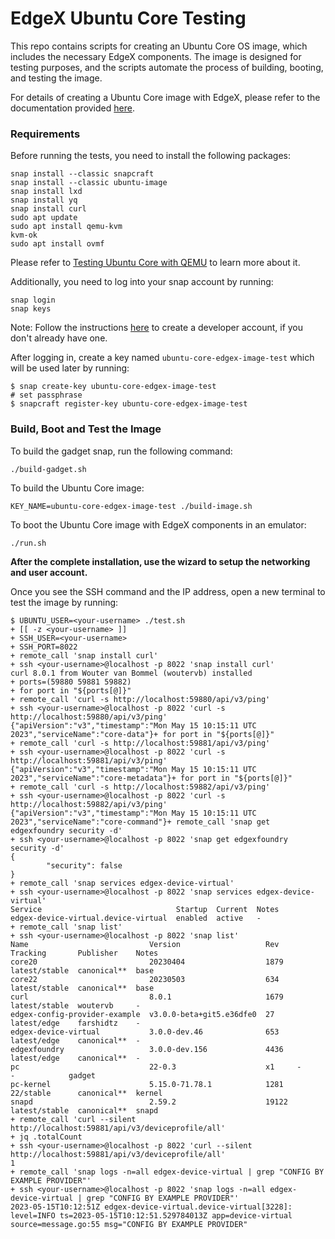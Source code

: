 # EdgeX Ubuntu Core Testing

This repo contains scripts for creating an Ubuntu Core OS image, which includes the necessary EdgeX components. The image is designed for testing purposes, and the scripts automate the process of building, booting, and testing the image. 

For details of creating a Ubuntu Core image with EdgeX, please refer to the documentation provided [here](https://docs.edgexfoundry.org/3.0/examples/Ch-OSImageWithEdgeX/#a-create-an-image-with-edgex-components).

### Requirements
Before running the tests, you need to install the following packages:
```
snap install --classic snapcraft
snap install --classic ubuntu-image
snap install lxd
snap install yq
snap install curl
sudo apt update
sudo apt install qemu-kvm
kvm-ok
sudo apt install ovmf
```
Please refer to [Testing Ubuntu Core with QEMU](https://ubuntu.com/core/docs/testing-with-qemu) to learn more about it.

Additionally, you need to log into your snap account by running:
```
snap login
snap keys
```
Note: Follow the instructions [here](https://snapcraft.io/docs/creating-your-developer-account) to create a developer account, if you don't already have one.

After logging in, create a key named `ubuntu-core-edgex-image-test` which will be used later by running:
```
$ snap create-key ubuntu-core-edgex-image-test
# set passphrase
$ snapcraft register-key ubuntu-core-edgex-image-test
```


### Build, Boot and Test the Image
To build the gadget snap, run the following command:
```
./build-gadget.sh
```
To build the Ubuntu Core image:
```
KEY_NAME=ubuntu-core-edgex-image-test ./build-image.sh
```
To boot the Ubuntu Core image with EdgeX components in an emulator:
```
./run.sh
```
**After the complete installation, use the wizard to setup the networking and user account.**

Once you see the SSH command and the IP address, open a new terminal to test the image by running:

```
$ UBUNTU_USER=<your-username> ./test.sh
+ [[ -z <your-username> ]]
+ SSH_USER=<your-username>
+ SSH_PORT=8022
+ remote_call 'snap install curl'
+ ssh <your-username>@localhost -p 8022 'snap install curl'
curl 8.0.1 from Wouter van Bommel (woutervb) installed
+ ports=(59880 59881 59882)
+ for port in "${ports[@]}"
+ remote_call 'curl -s http://localhost:59880/api/v3/ping'
+ ssh <your-username>@localhost -p 8022 'curl -s http://localhost:59880/api/v3/ping'
{"apiVersion":"v3","timestamp":"Mon May 15 10:15:11 UTC 2023","serviceName":"core-data"}+ for port in "${ports[@]}"
+ remote_call 'curl -s http://localhost:59881/api/v3/ping'
+ ssh <your-username>@localhost -p 8022 'curl -s http://localhost:59881/api/v3/ping'
{"apiVersion":"v3","timestamp":"Mon May 15 10:15:11 UTC 2023","serviceName":"core-metadata"}+ for port in "${ports[@]}"
+ remote_call 'curl -s http://localhost:59882/api/v3/ping'
+ ssh <your-username>@localhost -p 8022 'curl -s http://localhost:59882/api/v3/ping'
{"apiVersion":"v3","timestamp":"Mon May 15 10:15:11 UTC 2023","serviceName":"core-command"}+ remote_call 'snap get edgexfoundry security -d'
+ ssh <your-username>@localhost -p 8022 'snap get edgexfoundry security -d'
{
        "security": false
}
+ remote_call 'snap services edgex-device-virtual'
+ ssh <your-username>@localhost -p 8022 'snap services edgex-device-virtual'
Service                              Startup  Current  Notes
edgex-device-virtual.device-virtual  enabled  active   -
+ remote_call 'snap list'
+ ssh <your-username>@localhost -p 8022 'snap list'
Name                           Version                   Rev    Tracking       Publisher    Notes
core20                         20230404                  1879   latest/stable  canonical**  base
core22                         20230503                  634    latest/stable  canonical**  base
curl                           8.0.1                     1679   latest/stable  woutervb     -
edgex-config-provider-example  v3.0.0-beta+git5.e36dfe0  27     latest/edge    farshidtz    -
edgex-device-virtual           3.0.0-dev.46              653    latest/edge    canonical**  -
edgexfoundry                   3.0.0-dev.156             4436   latest/edge    canonical**  -
pc                             22-0.3                    x1     -              -            gadget
pc-kernel                      5.15.0-71.78.1            1281   22/stable      canonical**  kernel
snapd                          2.59.2                    19122  latest/stable  canonical**  snapd
+ remote_call 'curl --silent http://localhost:59881/api/v3/deviceprofile/all'
+ jq .totalCount
+ ssh <your-username>@localhost -p 8022 'curl --silent http://localhost:59881/api/v3/deviceprofile/all'
1
+ remote_call 'snap logs -n=all edgex-device-virtual | grep "CONFIG BY EXAMPLE PROVIDER"'
+ ssh <your-username>@localhost -p 8022 'snap logs -n=all edgex-device-virtual | grep "CONFIG BY EXAMPLE PROVIDER"'
2023-05-15T10:12:51Z edgex-device-virtual.device-virtual[3228]: level=INFO ts=2023-05-15T10:12:51.529784013Z app=device-virtual source=message.go:55 msg="CONFIG BY EXAMPLE PROVIDER"

```
